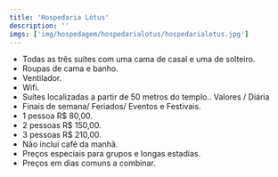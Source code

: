 ```yaml
---
title: 'Hospedaria Lótus'
description: ''
imgs: ['img/hospedagem/hospedarialotus/hospedarialotus.jpg']
---
```

- Todas as três suítes com uma cama de casal e uma de solteiro.
- Roupas de cama e banho.
- Ventilador.
- Wifi.
- Suítes localizadas a partir de 50 metros do templo..
Valores / Diária
- Finais de semana/ Feriados/ Eventos e Festivais.
- 1 pessoa R$ 80,00.
- 2 pessoas R$ 150,00.
- 3 pessoas R$ 210,00.
- Não inclui café da manhã.
- Preços especiais para grupos e longas estadias.
- Preços em dias comuns a combinar.